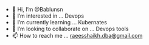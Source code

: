 - 👋 Hi, I’m @Bablunsn
- 👀 I’m interested in ... Devops 
- 🌱 I’m currently learning ... Kubernates 
- 💞️ I’m looking to collaborate on ... Devops tools
- 📫 How to reach me ... raeesshaikh.dba@gmail.com

<!---
Bablunsn/Bablunsn is a ✨ special ✨ repository because its `README.md` (this file) appears on your GitHub profile.
You can click the Preview link to take a look at your changes.
--->

